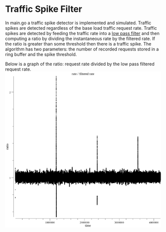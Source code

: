 # Traffic Spike Filter

In main.go a traffic spike detector is implemented and simulated. Traffic spikes are detected regardless of the base load traffic request rate. Traffic spikes are detected by feeding the traffic rate into a [low pass filter](https://en.wikipedia.org/wiki/Low-pass_filter#Discrete-time_realization) and then computing a ratio by dividing the instantaneous rate by the filtered rate. If the ratio is greater than some threshold then there is a traffic spike. The algorithm has two parameters: the number of recorded requests stored in a ring buffer and the spike threshold.

Below is a graph of the ratio: request rate divided by the low pass filtered request rate.
![rate / filtered rate](points.png?raw=true)

